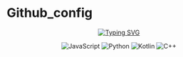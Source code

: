 # Github_config
<p align="center">
  <a href="https://git.io/typing-svg">
    <img src="https://readme-typing-svg.herokuapp.com/?size=30&lines=Hello,+I+am+Archit!" alt="Typing SVG" />
  </a>
</p>

<p align="center">
  <img src="https://img.shields.io/badge/Code-JavaScript-informational?style=flat&logo=javascript&color=yellow" alt="JavaScript" />
  <img src="https://img.shields.io/badge/Code-Python-informational?style=flat&logo=python&color=blue" alt="Python" />
  <img src="https://img.shields.io/badge/Code-Kotlin-informational?style=flat&logo=kotlin&color=purple" alt="Kotlin" />
  <img src="https://img.shields.io/badge/Code-C++-informational?style=flat&logo=c%2B%2B&color=00599C" alt="C++" />
</p>
